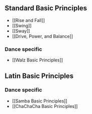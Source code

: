 ## Standard Basic Principles
* [[Rise and Fall]]
* [[Swing]]
* [[Sway]]
* [[Drive, Power, and Balance]]

### Dance specific
* [[Walz Basic Principles]]

## Latin Basic Principles


### Dance specific
* [[Samba Basic Principles]]
* [[ChaChaCha Basic Principles]]
